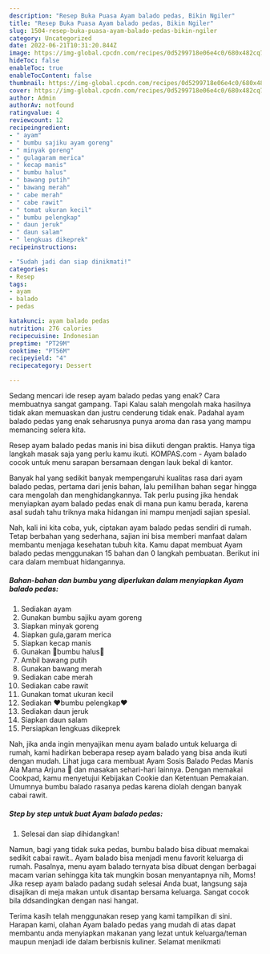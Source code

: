 ```yaml
---
description: "Resep Buka Puasa Ayam balado pedas, Bikin Ngiler"
title: "Resep Buka Puasa Ayam balado pedas, Bikin Ngiler"
slug: 1504-resep-buka-puasa-ayam-balado-pedas-bikin-ngiler
category: Uncategorized
date: 2022-06-21T10:31:20.844Z
image: https://img-global.cpcdn.com/recipes/0d5299718e06e4c0/680x482cq70/ayam-balado-pedas-foto-resep-utama.jpg
hideToc: false
enableToc: true
enableTocContent: false
thumbnail: https://img-global.cpcdn.com/recipes/0d5299718e06e4c0/680x482cq70/ayam-balado-pedas-foto-resep-utama.jpg
cover: https://img-global.cpcdn.com/recipes/0d5299718e06e4c0/680x482cq70/ayam-balado-pedas-foto-resep-utama.jpg
author: Admin
authorAv: notfound
ratingvalue: 4
reviewcount: 12
recipeingredient:
- " ayam"
- " bumbu sajiku ayam goreng"
- " minyak goreng"
- " gulagaram merica"
- " kecap manis"
- " bumbu halus"
- " bawang putih"
- " bawang merah"
- " cabe merah"
- " cabe rawit"
- " tomat ukuran kecil"
- " bumbu pelengkap"
- " daun jeruk"
- " daun salam"
- " lengkuas dikeprek"
recipeinstructions:

- "Sudah jadi dan siap dinikmati!"
categories:
- Resep
tags:
- ayam
- balado
- pedas

katakunci: ayam balado pedas 
nutrition: 276 calories
recipecuisine: Indonesian
preptime: "PT29M"
cooktime: "PT56M"
recipeyield: "4"
recipecategory: Dessert

---
```



Sedang mencari ide resep ayam balado pedas yang enak? Cara membuatnya sangat gampang. Tapi Kalau salah mengolah maka hasilnya tidak akan memuaskan dan justru cenderung tidak enak. Padahal ayam balado pedas yang enak seharusnya punya aroma dan rasa yang mampu memancing selera kita.


Resep ayam balado pedas manis ini bisa diikuti dengan praktis. Hanya tiga langkah masak saja yang perlu kamu ikuti. KOMPAS.com - Ayam balado cocok untuk menu sarapan bersamaan dengan lauk bekal di kantor.

Banyak hal yang sedikit banyak mempengaruhi kualitas rasa dari ayam balado pedas, pertama dari jenis bahan, lalu pemilihan bahan segar hingga cara mengolah dan menghidangkannya. Tak perlu pusing jika hendak menyiapkan ayam balado pedas enak di mana pun kamu berada, karena asal sudah tahu triknya maka hidangan ini mampu menjadi sajian spesial.


Nah, kali ini kita coba, yuk, ciptakan ayam balado pedas sendiri di rumah. Tetap berbahan yang sederhana, sajian ini bisa memberi manfaat dalam membantu menjaga kesehatan tubuh kita. Kamu dapat membuat Ayam balado pedas menggunakan 15 bahan dan 0 langkah pembuatan. Berikut ini cara dalam membuat hidangannya.

<!--inarticleads1-->

##### Bahan-bahan dan bumbu yang diperlukan dalam menyiapkan Ayam balado pedas:

1. Sediakan  ayam
1. Gunakan  bumbu sajiku ayam goreng
1. Siapkan  minyak goreng
1. Siapkan  gula,garam merica
1. Siapkan  kecap manis
1. Gunakan  🔰bumbu halus🔰
1. Ambil  bawang putih
1. Gunakan  bawang merah
1. Sediakan  cabe merah
1. Sediakan  cabe rawit
1. Gunakan  tomat ukuran kecil
1. Sediakan  ❤bumbu pelengkap❤
1. Sediakan  daun jeruk
1. Siapkan  daun salam
1. Persiapkan  lengkuas dikeprek


Nah, jika anda ingin menyajikan menu ayam balado untuk keluarga di rumah, kami hadirkan beberapa resep ayam balado yang bisa anda ikuti dengan mudah. Lihat juga cara membuat Ayam Sosis Balado Pedas Manis Ala Mama Arjuna 🍅 dan masakan sehari-hari lainnya. Dengan memakai Cookpad, kamu menyetujui Kebijakan Cookie dan Ketentuan Pemakaian. Umumnya bumbu balado rasanya pedas karena diolah dengan banyak cabai rawit. 

<!--inarticleads2-->

##### Step by step untuk buat Ayam balado pedas:


1. Selesai dan siap dihidangkan!

Namun, bagi yang tidak suka pedas, bumbu balado bisa dibuat memakai sedikit cabai rawit.. Ayam balado bisa menjadi menu favorit keluarga di rumah. Pasalnya, menu ayam balado ternyata bisa dibuat dengan berbagai macam varian sehingga kita tak mungkin bosan menyantapnya nih, Moms! Jika resep ayam balado padang sudah selesai Anda buat, langsung saja disajikan di meja makan untuk disantap bersama keluarga. Sangat cocok bila ddsandingkan dengan nasi hangat. 

Terima kasih telah menggunakan resep yang kami tampilkan di sini. Harapan kami, olahan Ayam balado pedas yang mudah di atas dapat membantu anda menyiapkan makanan yang lezat untuk keluarga/teman maupun menjadi ide dalam berbisnis kuliner. Selamat menikmati
